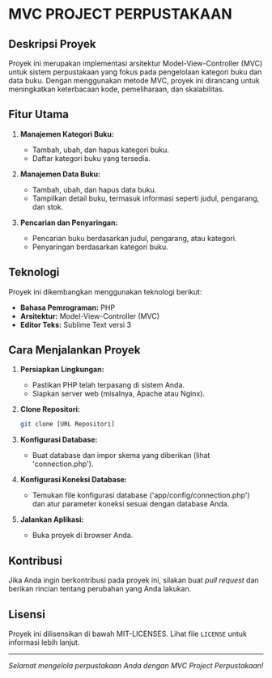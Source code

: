 # MVC PROJECT PERPUSTAKAAN

## Deskripsi Proyek

Proyek ini merupakan implementasi arsitektur Model-View-Controller (MVC) untuk sistem perpustakaan yang fokus pada pengelolaan kategori buku dan data buku. Dengan menggunakan metode MVC, proyek ini dirancang untuk meningkatkan keterbacaan kode, pemeliharaan, dan skalabilitas.

## Fitur Utama

1. **Manajemen Kategori Buku:**
   - Tambah, ubah, dan hapus kategori buku.
   - Daftar kategori buku yang tersedia.

2. **Manajemen Data Buku:**
   - Tambah, ubah, dan hapus data buku.
   - Tampilkan detail buku, termasuk informasi seperti judul, pengarang, dan stok.

3. **Pencarian dan Penyaringan:**
   - Pencarian buku berdasarkan judul, pengarang, atau kategori.
   - Penyaringan berdasarkan kategori buku.

## Teknologi

Proyek ini dikembangkan menggunakan teknologi berikut:

- **Bahasa Pemrograman:** PHP
- **Arsitektur:** Model-View-Controller (MVC)
- **Editor Teks:** Sublime Text versi 3

## Cara Menjalankan Proyek

1. **Persiapkan Lingkungan:**
   - Pastikan PHP telah terpasang di sistem Anda.
   - Siapkan server web (misalnya, Apache atau Nginx).

2. **Clone Repositori:**
   ```bash
   git clone [URL Repositori]
   ```

3. **Konfigurasi Database:**
   - Buat database dan impor skema yang diberikan (lihat 'connection.php').

4. **Konfigurasi Koneksi Database:**
   - Temukan file konfigurasi database ('app/config/connection.php') dan atur parameter koneksi sesuai dengan database Anda.

5. **Jalankan Aplikasi:**
   - Buka proyek di browser Anda.

## Kontribusi

Jika Anda ingin berkontribusi pada proyek ini, silakan buat _pull request_ dan berikan rincian tentang perubahan yang Anda lakukan.

## Lisensi

Proyek ini dilisensikan di bawah MIT-LICENSES. Lihat file `LICENSE` untuk informasi lebih lanjut.

---

_Selamat mengelola perpustakaan Anda dengan MVC Project Perpustakaan!_
